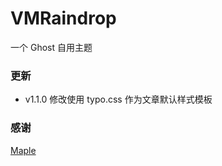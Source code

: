 VMRaindrop
========

一个 Ghost 自用主题

### 更新

- v1.1.0 修改使用 typo.css 作为文章默认样式模板

### 感谢

[Maple](https://github.com/kingmj/maple/)


